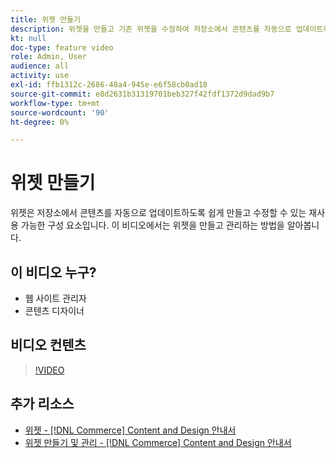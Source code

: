 ```yaml
---
title: 위젯 만들기
description: 위젯을 만들고 기존 위젯을 수정하여 저장소에서 콘텐츠를 자동으로 업데이트하는 방법을 알아보십시오.
kt: null
doc-type: feature video
role: Admin, User
audience: all
activity: use
exl-id: ffb1312c-2686-48a4-945e-e6f58cb0ad18
source-git-commit: e8d2631b31319701beb327f42fdf1372d9dad9b7
workflow-type: tm+mt
source-wordcount: '90'
ht-degree: 0%

---
```


# 위젯 만들기

위젯은 저장소에서 콘텐츠를 자동으로 업데이트하도록 쉽게 만들고 수정할 수 있는 재사용 가능한 구성 요소입니다. 이 비디오에서는 위젯을 만들고 관리하는 방법을 알아봅니다.

## 이 비디오 누구?

- 웹 사이트 관리자
- 콘텐츠 디자이너

## 비디오 컨텐츠

>[!VIDEO](https://video.tv.adobe.com/v/343786?quality=12&learn=on)

## 추가 리소스

- [위젯 - [!DNL Commerce] Content and Design 안내서](https://experienceleague.adobe.com/docs/commerce-admin/content-design/elements/widgets/widgets.html)
- [위젯 만들기 및 관리 - [!DNL Commerce] Content and Design 안내서](https://experienceleague.adobe.com/docs/commerce-admin/content-design/elements/widgets/widget-create.html)
